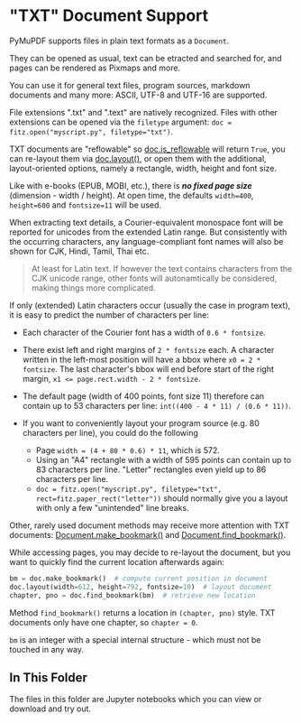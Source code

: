 # "TXT" Document Support

PyMuPDF supports files in plain text formats as a `Document`.

They can be opened as usual, text can be etracted and searched for, and pages can be rendered as Pixmaps and more.

You can use it for general text files, program sources, markdown documents and many more: ASCII, UTF-8 and UTF-16 are supported.

File extensions ".txt"  and ".text" are natively recognized. Files with other extensions can be opened via the `filetype` argument: `doc = fitz.open("myscript.py", filetype="txt")`.

TXT documents are "reflowable" so [doc.is_reflowable](https://pymupdf.readthedocs.io/en/latest/document.html#Document.is_reflowable) will return `True`, you can re-layout them via [doc.layout()](https://pymupdf.readthedocs.io/en/latest/document.html#Document.layout), or open them with the additional, layout-oriented options, namely a rectangle, width, height and font size.

Like with e-books (EPUB, MOBI, etc.), there is **_no fixed page size_** (dimension - width / height). At open time, the defaults `width=400`, `height=600` and `fontsize=11` will be used.

When extracting text details, a Courier-equivalent monospace font will be reported for unicodes from the extended Latin range. But consistently with the occurring characters, any language-compliant font names will also be shown for CJK, Hindi, Tamil, Thai etc.

> At least for Latin text. If however the text contains characters from the CJK unicode range, other fonts will autonamtically be considered, making things more complicated.

If only (extended) Latin characters occur (usually the case in program text), it is easy to predict the number of characters per line:

* Each character of the Courier font has a width of `0.6 * fontsize`.

* There exist left and right margins of `2 * fontsize` each. A character written in the left-most position will have a bbox where `x0 = 2 * fontsize`. The last character's bbox will end before start of the right margin, `x1 <= page.rect.width - 2 * fontsize`.

* The default page (width of 400 points, font size 11) therefore can contain up to 53 characters per line: `int((400 - 4 * 11) / (0.6 * 11))`.

* If you want to conveniently layout your program source (e.g. 80 characters per line), you could do the following
    - Page `width = (4 + 80 * 0.6) * 11`, which is 572.
    - Using an "A4" rectangle with a width of 595 points can contain up to 83 characters per line. "Letter" rectangles even yield up to 86 characters per line.
    - `doc = fitz.open("myscript.py", filetype="txt", rect=fitz.paper_rect("letter"))` should normally give you a layout with only a few "unintended" line breaks.

Other, rarely used document methods may receive more attention with TXT documents: [Document.make_bookmark()](https://pymupdf.readthedocs.io/en/latest/document.html#Document.make_bookmark) and [Document.find_bookmark()](https://pymupdf.readthedocs.io/en/latest/document.html#Document.find_bookmark).

While accessing pages, you may decide to re-layout the document, but you want to quickly find the current location afterwards again:

```python
bm = doc.make_bookmark()  # compute current position in document
doc.layout(width=612, height=792, fontsize=10)  # layout document
chapter, pno = doc.find_bookmark(bm)  # retrieve new location
```

Method `find_bookmark()` returns a location in `(chapter, pno)` style. TXT documents only have one chapter, so `chapter = 0`.

`bm` is an integer with a special internal structure - which must not be touched in any way.

## In This Folder

The files in this folder are Jupyter notebooks which you can view or download and try out.